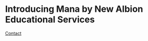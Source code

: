 <html>
    <h1>Introducing Mana by New Albion Educational Services</h1>
    <a href="./about.html">Contact</a>
</html>
